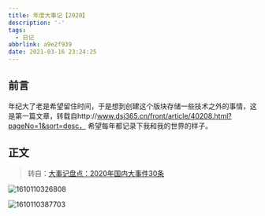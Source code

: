 ```yaml
---
title: 年度大事记【2020】
description: '-'
tags:
  - 日记
abbrlink: a9e2f939
date: 2021-03-16 23:24:25
---
```




## 前言

年纪大了老是希望留住时间，于是想到创建这个版块存储一些技术之外的事情，这是第一篇文章，转载自http://www.dsj365.cn/front/article/40208.html?pageNo=1&sort=desc， 希望每年都记录下我和我的世界的样子。



## 正文

> 转自：[大事记盘点：2020年国内大事件30条](http://www.dsj365.cn/front/article/40208.html?pageNo=1&sort=desc)

![1610110326808](assets/年度大事记【2020】/1610110326808.png)

![1610110387703](assets/年度大事记【2020】/1610110387703.png)